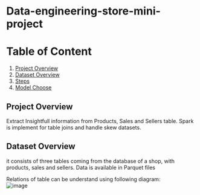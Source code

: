 # Data-engineering-store-mini-project

# Table of Content
1. [Project Overview](#project)
2. [Dataset Overview](#dataset)
3. [Steps](#steps)
4. [Model Choose](#model)

<a name="project"></a>
## Project Overview
Extract Insightfull information from Products, Sales and Sellers table. Spark is implement for table joins and handle skew datasets.<br>

<a name="dataset"></a>
## Dataset Overview
it consists of three tables coming from the database of a shop, with products, sales and sellers. Data is available in Parquet files<br>

Relations of table can be understand using following diagram:<br>
![image](https://user-images.githubusercontent.com/17496623/169950981-25589fd2-93bb-42af-aa40-22c66c45762c.png)
